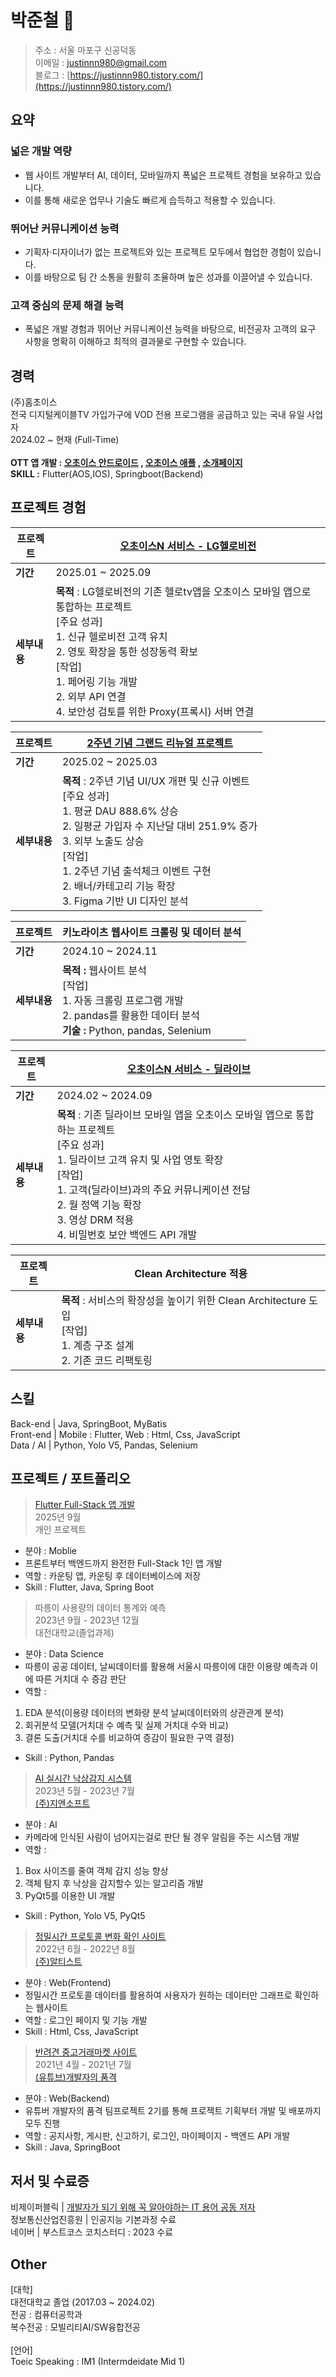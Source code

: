 # 박준철 👋
> 주소 : 서울 마포구 신공덕동</br> 
이메일 : justinnn980@gmail.com</br>
블로그 : [https://justinnn980.tistory.com/](https://justinnn980.tistory.com/)</br>

## 요약
### 넓은 개발 역량
- 웹 사이트 개발부터 AI, 데이터, 모바일까지 폭넓은 프로젝트 경험을 보유하고 있습니다.
- 이를 통해 새로운 업무나 기술도 빠르게 습득하고 적용할 수 있습니다.

### 뛰어난 커뮤니케이션 능력
- 기획자·디자이너가 없는 프로젝트와 있는 프로젝트 모두에서 협업한 경험이 있습니다.
- 이를 바탕으로 팀 간 소통을 원활히 조율하며 높은 성과를 이끌어낼 수 있습니다.

### 고객 중심의 문제 해결 능력
- 폭넓은 개발 경험과 뛰어난 커뮤니케이션 능력을 바탕으로, 비전공자 고객의 요구 사항을 명확히 이해하고 최적의 결과물로 구현할 수 있습니다.

## 경력
(주)홈초이스</br>
전국 디지털케이블TV 가입가구에 VOD 전용 프로그램을 공급하고 있는 국내 유일 사업자</br>
2024.02 ~ 현재 (Full-Time)</br></br>
**OTT 앱 개발 : [오초이스 안드로이드](https://play.google.com/store/apps/details?id=com.homechoice.app.homechoice&hl=ko) , [오초이스 애플](https://apps.apple.com/kr/app/%EC%98%A4%EC%B4%88%EC%9D%B4%EC%8A%A4-mobile/id6444248350) , [소개페이지](https://ochoice.co.kr/page/intro.php)**<br>
**SKILL :** Flutter(AOS,IOS), Springboot(Backend)
## 프로젝트 경험

| 프로젝트 | **[오초이스N 서비스 - LG헬로비전](https://www.lghellovision.net/product/tv/tvMainService.do?mcode=05)**  |
|----------|----------------------------------------|
| **기간** | 2025.01 ~ 2025.09 |
| **세부내용** | **목적** : LG헬로비전의 기존 헬로tv앱을 오초이스 모바일 앱으로 통합하는 프로젝트</br> [주요 성과] </br> 1. 신규 헬로비전 고객 유치 </br> 2. 영토 확장을 통한 성장동력 확보 </br>[작업] </br>1. 페어링 기능 개발 </br> 2. 외부 API 연결</br> 4. 보안성 검토를 위한 Proxy(프록시) 서버 연결

| 프로젝트 | **[2주년 기념 그랜드 리뉴얼 프로젝트](https://pf.kakao.com/_FBxnNxj/108507893)**  |
|----------|----------------------------------------|
| **기간** | 2025.02 ~ 2025.03 |
| **세부내용** | **목적** : 2주년 기념 UI/UX 개편 및 신규 이벤트 </br> [주요 성과]</br>1. 평균 DAU 888.6% 상승 </br>2. 일평균 가입자 수 지난달 대비 251.9% 증가 </br> 3. 외부 노출도 상승 </br> [작업] </br> 1. 2주년 기념 출석체크 이벤트 구현 </br> 2. 배너/카테고리 기능 확장 </br> 3. Figma 기반 UI 디자인 분석

| 프로젝트 | **키노라이츠 웹사이트 크롤링 및 데이터 분석**  |
|----------|----------------------------------------|
| **기간** | 2024.10 ~ 2024.11 |
| **세부내용** | **목적 :** 웹사이트 분석 </br> [작업] </br> 1. 자동 크롤링 프로그램 개발 </br> 2. pandas를 활용한 데이터 분석 </br> **기술 :** Python, pandas, Selenium

| 프로젝트 | **[오초이스N 서비스 - 딜라이브](https://www.dlive.kr/front/product/ochoice/OchoiceAction.do?method=view)**  |
|----------|----------------------------------------|
| **기간** | 2024.02 ~ 2024.09 |
| **세부내용** | **목적** : 기존 딜라이브 모바일 앱을 오초이스 모바일 앱으로 통합하는 프로젝트 </br> [주요 성과] </br> 1. 딜라이브 고객 유치 및 사업 영토 확장 </br>[작업] </br> 1. 고객(딜라이브)과의 주요 커뮤니케이션 전담 </br> 2. 월 정액 기능 확장 </br> 3. 영상 DRM 적용 </br> 4. 비밀번호 보안 백엔드 API 개발

| 프로젝트 | **Clean Architecture 적용**  |
|----------|----------------------------------------|
| **세부내용** | **목적** : 서비스의 확장성을 높이기 위한 Clean Architecture 도입 </br>[작업] </br> 1. 계층 구조 설계 </br> 2. 기존 코드 리팩토링

## 스킬
Back-end | Java, SpringBoot, MyBatis </br>
Front-end | Mobile : Flutter, Web : Html, Css, JavaScript</br>
Data / AI | Python, Yolo V5, Pandas, Selenium</br>


## 프로젝트 / 포트폴리오
>[Flutter Full-Stack 앱 개발](https://github.com/justinnn980/myflutter) </br>  2025년 9월</br> 개인 프로젝트
- 분야 : Moblie
- 프론트부터 백엔드까지 완전한 Full-Stack 1인 앱 개발</br>
- 역할 : 카운팅 앱, 카운팅 후 데이터베이스에 저장 </br>
- Skill : Flutter, Java, Spring Boot

>따릉이 사용량의 데이터 통계와 예측 </br> 2023년 9월 - 2023년 12월 </br> 대전대학교(졸업과제)
- 분야 : Data Science
- 따릉이 공공 데이터, 날씨데이터를 활용해 서울시 따릉이에 대한 이용량 예측과 이에 따른 거치대 수 증감 판단</br>
- 역할 : 
1. EDA 분석(이용량 데이터의 변화량 분석 날씨데이터와의 상관관계 분석)</br>
2. 회귀분석 모델(거치대 수 예측 및 실제 거치대 수와 비교)</br>
3. 결론 도출(거치대 수를 비교하여 증감이 필요한 구역 결정)</br>
- Skill : Python, Pandas</br>

>[AI 실시간 낙상감지 시스템](https://github.com/TEAM-DSS/Human-Fall-Detection) </br> 2023년 5월 - 2023년 7월</br>[(주)지엔소프트](http://www.gn-soft.co.kr/gns/html/index.html) </br>
- 분야 : AI</br>
- 카메라에 인식된 사람이 넘어지는걸로 판단 될 경우 알림을 주는 시스템 개발</br>
- 역할 : 
1. Box 사이즈를 줄여 객체 감지 성능 향상</br>
2. 객체 탐지 후 낙상을 감지할수 있는 알고리즘 개발</br>
3. PyQt5를 이용한 UI 개발
- Skill : Python, Yolo V5, PyQt5

>[정밀시간 프로토콜 변화 확인 사이트](https://github.com/Masterwhiece/ptp-visualization)</br>2022년 6월 - 2022년 8월</br>[(주)알티스트](https://www.rtst.co.kr/) </br>
- 분야 : Web(Frontend)</br>
- 정밀시간 프로토콜 데이터를 활용하여 사용자가 원하는 데이터만 그래프로 확인하는 웹사이트</br>
- 역할 : 로그인 페이지 및 기능 개발
- Skill : Html, Css, JavaScript</br>

>[반려견 중고거래마켓 사이트](https://github.com/DaengDaengMarket/dignity-of-developer-2-project)</br>2021년 4월 - 2021년 7월</br>[(유튜브)개발자의 품격](https://www.inflearn.com/users/16938/@realprogrammers?srsltid=AfmBOoooGystUG2l1_FXZl7PiyZH4aVgk-KXvGP5yQ7tjnocGTXkpIFh) </br>
- 분야 : Web(Backend)</br>
- 유튜버 개발자의 품격 팀프로젝트 2기를 통해 프로젝트 기획부터 개발 및 배포까지 모두 진행
- 역할 : 공지사항, 게시판, 신고하기, 로그인, 마이페이지 - 백엔드 API 개발</br>
- Skill : Java, SpringBoot</br>

## 저서 및 수료증
비제이퍼블릭 | [개발자가 되기 위해 꼭 알아야하는 IT 용어 공동 저자](https://www.yes24.com/Product/Goods/109711067) </br>
정보통신산업진흥원 | 인공지능 기본과정 수료</br>
네이버 | 부스트코스<DATA SCIENCE> 코치스터디 : 2023 수료</br>

## Other
[대학]</br>
대전대학교 졸업 (2017.03 ~ 2024.02) </br>
전공 : 컴퓨터공학과 </br>복수전공 : 모빌리티AI/SW융합전공 </br></br>
[언어]</br>
Toeic Speaking : IM1 (Intermdeidate Mid 1)

